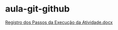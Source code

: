 # aula-git-github
[Registro dos Passos da Execução da Atividade.docx](https://github.com/user-attachments/files/19696532/Registro.dos.Passos.da.Execucao.da.Atividade.docx)

